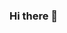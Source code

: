 ### Hi there 👋

<!--
**molka552/molka552** is a ✨ _special_ ✨ repository because its `README.md` (this file) appears on your GitHub profile.

Here are some ideas to get you started:

- 🔭 I’m currently working on ANDROID,Node,Angular,Java,Javascript,HTml,CSS,Symfony,PHP,UML
- 🌱 I’m currently learning AI,Flutter
- 👯 I’m looking to collaborate on traineeship
- 🤔 I’m looking for help with AI
- 💬 Ask me about development web or Mobile
- 📫 How to reach me:https://twitter.com/bg_molka
- 😄 Pronouns: She/Her
- ⚡ Fun fact: when i am stressed i spend a lot time sleeping or contact with nature like sea or mountain or meditation 
          💕😘 Be happy don't worry 💖🤣
-->
